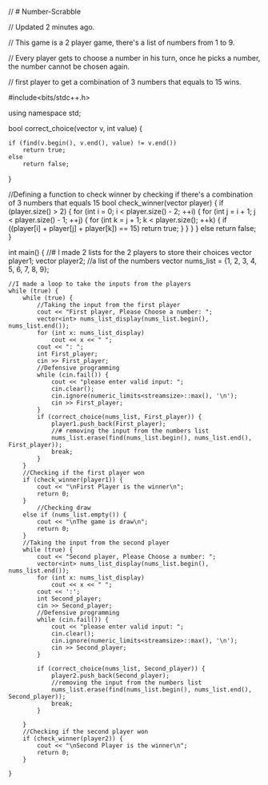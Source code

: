 // # Number-Scrabble

//  Updated 2 minutes ago.

//  This game is a 2 player game, there's a list of numbers from 1 to 9.

//  Every player gets to choose a number in his turn, once he picks a number, the number cannot be chosen again.

//  first player to get a combination of 3 numbers that equals to 15 wins.


#include<bits/stdc++.h>

using namespace std;

bool correct_choice(vector<int> v, int value) {

    if (find(v.begin(), v.end(), value) != v.end())
        return true;
    else
        return false;
}

//Defining a function to check winner by checking if there's a combination of 3 numbers that equals 15
bool check_winner(vector<int> player) {
    if (player.size() > 2) {
        for (int i = 0; i < player.size() - 2; ++i) {
            for (int j = i + 1; j < player.size() - 1; ++j) {
                for (int k = j + 1; k < player.size(); ++k) {
                    if ((player[i] + player[j] + player[k]) == 15)
                        return true;
                }
            }
        }
    } else
        return false;
}

int main() {
    //# I made 2 lists for the 2 players to store their choices
    vector<int> player1;
    vector<int> player2;
    //a list of the numbers
    vector<int> nums_list = {1, 2, 3, 4, 5, 6, 7, 8, 9};

    //I made a loop to take the inputs from the players
    while (true) {
        while (true) {
            //Taking the input from the first player
            cout << "First player, Please Choose a number: ";
            vector<int> nums_list_display(nums_list.begin(), nums_list.end());
            for (int x: nums_list_display)
                cout << x << " ";
            cout << ": ";
            int First_player;
            cin >> First_player;
            //Defensive programming
            while (cin.fail()) {
                cout << "please enter valid input: ";
                cin.clear();
                cin.ignore(numeric_limits<streamsize>::max(), '\n');
                cin >> First_player;
            }
            if (correct_choice(nums_list, First_player)) {
                player1.push_back(First_player);
                //# removing the input from the numbers list
                nums_list.erase(find(nums_list.begin(), nums_list.end(), First_player));
                break;
            }
        }
        //Checking if the first player won
        if (check_winner(player1)) {
            cout << "\nFirst Player is the winner\n";
            return 0;
        }
            //Checking draw
        else if (nums_list.empty()) {
            cout << "\nThe game is draw\n";
            return 0;
        }
        //Taking the input from the second player
        while (true) {
            cout << "Second player, Please Choose a number: ";
            vector<int> nums_list_display(nums_list.begin(), nums_list.end());
            for (int x: nums_list_display)
                cout << x << " ";
            cout << ':';
            int Second_player;
            cin >> Second_player;
            //Defensive programming
            while (cin.fail()) {
                cout << "please enter valid input: ";
                cin.clear();
                cin.ignore(numeric_limits<streamsize>::max(), '\n');
                cin >> Second_player;
            }

            if (correct_choice(nums_list, Second_player)) {
                player2.push_back(Second_player);
                //removing the input from the numbers list
                nums_list.erase(find(nums_list.begin(), nums_list.end(), Second_player));
                break;
            }

        }
        //Checking if the second player won
        if (check_winner(player2)) {
            cout << "\nSecond Player is the winner\n";
            return 0;
        }

    }
